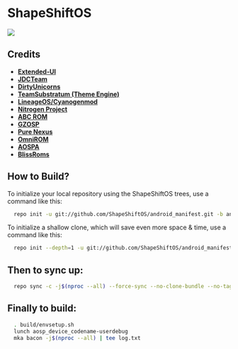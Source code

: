 ShapeShiftOS
===========

<img src="https://i.imgur.com/CJiO8Bk.png"> 

Credits
-------
* [**Extended-UI**](https://github.com/Extended-UI)
* [**JDCTeam**](https://github.com/AOSP-JF-MM)
* [**DirtyUnicorns**](https://github.com/DirtyUnicorns)
* [**TeamSubstratum (Theme Engine)**](https://github.com/Substratum)
* [**LineageOS/Cyanogenmod**](https://github.com/LineageOS)
* [**Nitrogen Project**](https://github.com/nitrogen-project)
* [**ABC ROM**](https://github.com/ezio84)
* [**GZOSP**](https://github.com/GZOSP)
* [**Pure Nexus**](https://github.com/PureNexusProject)
* [**OmniROM**](https://github.com/omnirom/)
* [**AOSPA**](https://github.com/aospa/)
* [**BlissRoms**](https://github.com/BlissRoms)

How to Build?
-------------

To initialize your local repository using the ShapeShiftOS trees, use a 
command like this:

```bash
  repo init -u git://github.com/ShapeShiftOS/android_manifest.git -b android_10
```
To initialize a shallow clone, which will save even more space & time, use a command like this:

```bash
  repo init --depth=1 -u git://github.com/ShapeShiftOS/android_manifest.git -b android_10
```
  
Then to sync up:
----------------

```bash
  repo sync -c -j$(nproc --all) --force-sync --no-clone-bundle --no-tags
```
Finally to build:
-----------------

```bash
  . build/envsetup.sh
  lunch aosp_device_codename-userdebug
  mka bacon -j$(nproc --all) | tee log.txt
```
